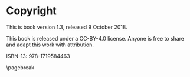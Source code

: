 
# Copyright

This is book version 1.3, released 9 October 2018.

This book is released under a CC-BY-4.0 license. Anyone is free to share and adapt this work with attribution.

ISBN-13: 978-1719584463

\pagebreak
